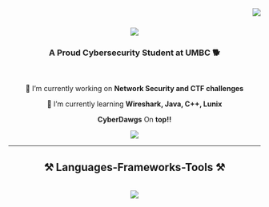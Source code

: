 <img align="right" src="https://visitor-badge.laobi.icu/badge?page_id=JustinMontero.JustinMontero" />

<h1 align="center">
    <img src="https://readme-typing-svg.demolab.com?font=Fira+Code&weight=600&size=30&pause=1000&color=F70000&center=true&width=436&lines=What's+Up+%F0%9F%8E%88;I'm+Justin+Montero+">
</h1>

<h3 align="center"> A Proud Cybersecurity Student at UMBC 🐕 </h3>

<br/>

<div align="center">
 
 🔭 I’m currently working on **Network Security and CTF challenges**
 
 🌱 I’m currently learning **Wireshark, Java, C++, Lunix**
   
 **CyberDawgs** On **top!!**

 </div>
 
<div align="center"> 
 <!-- <a href="mailto:huevos@gmail.com">
    <img src="https://img.shields.io/badge/Gmail-333333?style=for-the-badge&logo=gmail&logoColor=red" /> -->
  </a>
  <a href="https://www.linkedin.com/in/justin-c-montero/" target="_blank">
    <img src="https://img.shields.io/badge/LinkedIn-0077B5?style=for-the-badge&logo=linkedin&logoColor=white" target="_blank" />
 <!-- </a>
  <a href="https://salesp07.github.io" target="_blank">
     <img src="https://img.shields.io/badge/Portfolio-FF5722?style=for-the-badge&logo=todoist&logoColor=white" target="_blank" /> <!-- sqlite, safari, google-chrome are other good icon options -->
  </a>
</div>

 <hr/>
 
<h2 align="center">⚒️ Languages-Frameworks-Tools ⚒️</h2>
<br/>
<div align="center">
    <img src="https://skillicons.dev/icons?i=html,css,vscode,python,java,github" />
   <!-- <img src="https://skillicons.dev/icons
    i=nodejs,python,javascript,typescript,express,firebase,mongodb,c,java,nextjs,mysql,flask" /><br>
</div> -->
<!--
<br/>
<hr/>

<!--
<div align="center">
  <h2>🐍 My Contributions 🐍</h2>
  <br>
  <img alt="snake eating my contributions" src="https://raw.githubusercontent.com/salesp07/salesp07/output/github-contribution-grid-snake.svg" />
  
  <br/><br/><br/>
</div>

<hr/>

<!--<h2 align="center">⚡ Stats ⚡</h2>
<br>
<div align=center>
  <img width=390 src="https://github-readme-streak-stats-salesp07.vercel.app/?user=salesp07&count_private=true&theme=react&border_radius=10" alt="streak stats"/>
  <img width=390 src="https://github-readme-stats-salesp07.vercel.app/api?username=salesp07&count_private=true&show_icons=true&theme=react&rank_icon=github&border_radius=10" alt="readme stats" />
  <br/>
  <img width=325 align="center" src="https://github-readme-stats-salesp07.vercel.app/api/top-langs/?username=salesp07&hide=HTML&langs_count=8&layout=compact&theme=react&border_radius=10&size_weight=0.5&count_weight=0.5&exclude_repo=github-readme-stats" alt="top langs" />
</div>

<br/><br/>

<hr/>

<br/>

<div align="center">
<a href='https://ko-fi.com/V7V4RAK9C' target='_blank'><img height='64' style='border:0px;height:64px;' src='https://storage.ko-fi.com/cdn/kofi1.png?v=3' border='0' alt='Buy Me a Coffee at ko-fi.com' /></a>
</div>

<br/> -->
